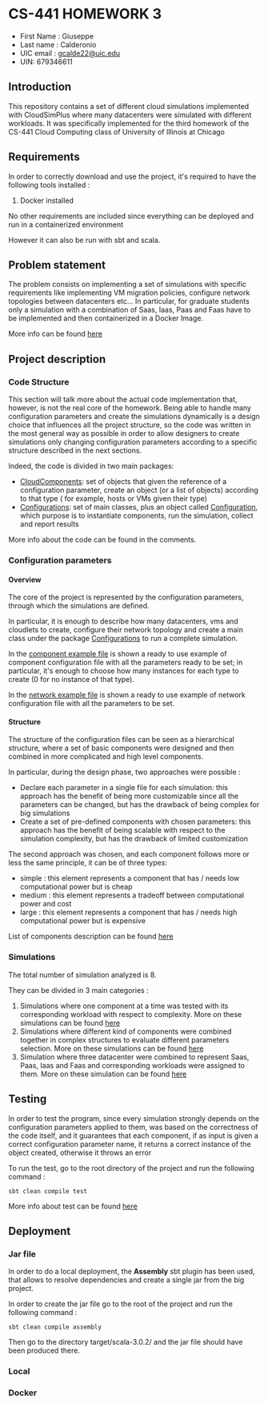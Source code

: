 # CS-441 HOMEWORK 3

* First Name : Giuseppe
* Last name : Calderonio
* UIC email : gcalde22@uic.edu
* UIN: 679346611

## Introduction
This repository contains a set of different cloud simulations 
implemented with CloudSimPlus where many datacenters were
simulated with different workloads.
It was specifically
implemented for the third homework of the CS-441 Cloud Computing
class of University of Illinois at Chicago

## Requirements

In order to correctly download and use the project, it's required
to have the following tools installed :

1. Docker installed

No other requirements are included since everything can be 
deployed and run in a containerized environment

However it can also be run with sbt and scala.

## Problem statement

The problem consists on implementing a set of simulations with
specific requirements like implementing VM migration policies,
configure network topologies between datacenters etc...
In particular, for graduate students only a simulation with a
combination of Saas, Iaas, Paas and Faas have to be implemented and
then containerized in a Docker Image.

More info can be found [here](https://github.com/0x1DOCD00D/CS441_Fall2022/blob/main/Homeworks/Homework3.md)

## Project description

### Code Structure

This section will talk more about the actual code 
implementation that, however, is not the real core of the homework.
Being able to handle many configuration parameters and create the 
simulations dynamically is a design choice that influences all the
project structure, so the code was written in the most general way
as possible in order to allow designers to create simulations
only changing configuration parameters according to a specific
structure described in the next sections.

Indeed, the code is divided in two main packages:

* [CloudComponents](https://github.com/GiuseppeCalderonio/CS441-Homework3/tree/master/src/main/scala/CloudComponents): 
set of objects that given the reference of a 
configuration parameter, create an object (or a list of objects) according to that type
( for example, hosts or VMs given their type) 
* [Configurations](https://github.com/GiuseppeCalderonio/CS441-Homework3/tree/master/src/main/scala/Configurations):
set of main classes, plus an object called [Configuration](https://github.com/GiuseppeCalderonio/CS441-Homework3/blob/master/src/main/scala/Configurations/Configuration.scala),
which purpose is to instantiate components, run the simulation,
collect and report results

More info about the code can be found in the comments.

### Configuration parameters

#### Overview

The core of the project is represented by the configuration
parameters, through which the simulations are defined.

In particular, it is enough to describe how many datacenters,
vms and cloudlets to create, configure their network topology and
create a main class under the package [Configurations](https://github.com/GiuseppeCalderonio/CS441-Homework3/tree/master/src/main/scala/Configurations)
to run a complete simulation. 

In the [component example file](https://github.com/GiuseppeCalderonio/CS441-Homework3/tree/master/src/main/scala/Configurations)
is shown a ready to use example of component configuration file with all the
parameters ready to be set; in particular, it's enough to choose
how many instances for each type to create 
(0 for no instance of that type).

In the [network example file](https://github.com/GiuseppeCalderonio/CS441-Homework3/blob/master/src/main/resources/example.brite)
is shown a ready to use example of network configuration file
with all the parameters to be set.

#### Structure

The structure of the configuration files can be seen as a 
hierarchical structure, where a set of basic components were designed
and then combined in more complicated and high level components.

In particular, during the design phase, two approaches were possible :

* Declare each parameter in a single file for each simulation: this
approach has the benefit of being more customizable since all the parameters can be changed,
but has the drawback of being complex for big simulations
* Create a set of pre-defined components with chosen parameters: this
approach has the benefit of being scalable with respect to the simulation complexity,
but has the drawback of limited customization

The second approach was chosen, and each component follows more or less the same
principle, it can be of three types:

* simple : this element represents a component
 that has / needs low computational power but is cheap
* medium : this element represents a tradeoff between computational power and cost
* large : this element represents a component
  that has / needs high computational power but is expensive

List of components description can be found [here](https://github.com/GiuseppeCalderonio/CS441-Homework3/blob/master/documentation/components)

### Simulations

The total number of simulation analyzed is 8.

They can be divided in 3 main categories :

1. Simulations where one component at a time was tested
with its corresponding workload with respect to complexity.
More on these simulations can be found [here]()
2. Simulations where different kind of components were combined
together in complex structures to evaluate different
parameters selection.
More on these simulations can be found [here]()
3. Simulation where three datacenter were combined to 
represent Saas, Paas, Iaas and Faas and corresponding
workloads were assigned to them.
More on these simulation can be found [here]()

## Testing

In order to test the program, since every simulation
strongly depends on the configuration parameters 
applied to them, was based on the correctness of the
code itself, and it guarantees that each component,
if as input is given a correct configuration parameter
name, it returns a correct instance of the object
created, otherwise it throws an error

To run the test, go to the root directory of the
project and run the following command :

```
sbt clean compile test
```

More info about test can be found [here](https://github.com/GiuseppeCalderonio/CS441-Homework3/tree/master/src/test/scala)

## Deployment

### Jar file

In order to do a local deployment, the
**Assembly** sbt plugin has been used, that allows
to resolve dependencies and create a single jar from
the big project.

In order to create the jar file go to the root
of the project and run the following command :
```
sbt clean compile assembly
```
Then go to the directory target/scala-3.0.2/
and the jar file should have been produced there.

### Local




### Docker

